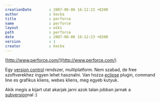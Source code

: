 ```yaml
---
creationDate        : 2007-06-06 16:12:23 +0200 
author              : kocka 
title               : perforce 
name                : perforce 
layout              : wiki 
path                : perforce 
date                : 2007-06-06 16:12:23 +0200 
version             : 1 
creator             : kocka 
---
```

[http://www.perforce.com/](http://www.perforce.com/)

Egy [version control](version%20control.html) rendszer, multiplatform. Nem szabad, de free szoftverekhez ingyen lehet hasznalni. Van hozza [eclipse](Eclipse.html) plugin, command line es grafikus kliens, webes kliens, meg egyeb kutyuk.

Akik megis a kijart utat akarjak jarni azok talan jobban jarnak a [subversion](subversion.html)nal :)
